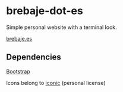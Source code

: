 # brebaje-dot-es

Simple personal website with a terminal look.

[brebaje.es](http://brebaje.es)

## Dependencies
[Bootstrap](http://getbootstrap.com)

Icons belong to [iconic](http://useiconic.com) (personal license) 
